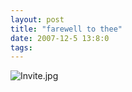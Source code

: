 ```yaml
---
layout: post
title: "farewell to thee"
date: 2007-12-5 13:8:0
tags: 
---
```


![Invite.jpg][1]




   [1]: http://2.bp.blogspot.com/-ORfhcZgAmfY/Tn0P5ES-MNI/AAAAAAAAAK8/v-AiCRyBmxA/s640/Invite.jpg
